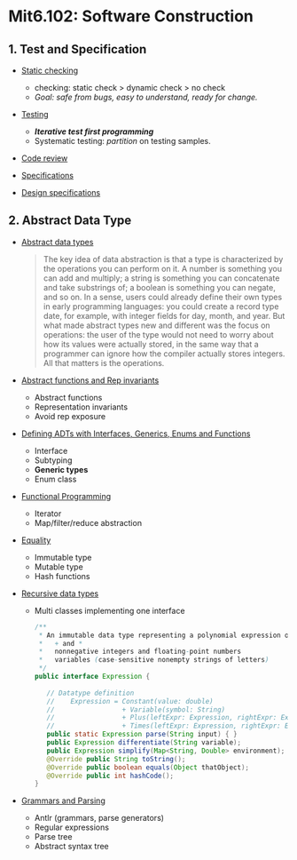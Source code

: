 # Mit6.102: Software Construction

## 1. Test and Specification

- [Static checking](https://web.mit.edu/6.102/www/sp24/classes/01-static-checking/)
  - checking: static check > dynamic check > no check
  - *Goal: safe from bugs, easy to understand, ready for change.*

- [Testing](https://web.mit.edu/6.102/www/sp24/classes/02-testing/)
  - ***Iterative test first programming***
  - Systematic testing: *partition* on testing samples.

- [Code review](https://web.mit.edu/6.102/www/sp24/classes/03-code-review/)

- [Specifications](https://web.mit.edu/6.102/www/sp24/classes/04-specifications/)

- [Design specifications](https://web.mit.edu/6.102/www/sp24/classes/05-designing-specs/)
  

## 2. Abstract Data Type

- [Abstract data types](https://web.mit.edu/6.102/www/sp24/classes/06-abstract-data-types/)
  > The key idea of data abstraction is that a type is characterized by the operations you can perform on it. A number is something you can add and multiply; a string is something you can concatenate and take substrings of; a boolean is something you can negate, and so on. In a sense, users could already define their own types in early programming languages: you could create a record type date, for example, with integer fields for day, month, and year. But what made abstract types new and different was the focus on operations: the user of the type would not need to worry about how its values were actually stored, in the same way that a programmer can ignore how the compiler actually stores integers. All that matters is the operations.

- [Abstract functions and Rep invariants](https://web.mit.edu/6.102/www/sp24/classes/07-abstraction-functions-rep-invariants/)
  - Abstract functions
  - Representation invariants
  - Avoid rep exposure

- [Defining ADTs with Interfaces, Generics, Enums and Functions](https://web.mit.edu/6.102/www/sp24/classes/08-interfaces-subtyping/)
  - Interface
  - Subtyping
  - **Generic types**
  - Enum class

- [Functional Programming](https://web.mit.edu/6.102/www/sp24/classes/09-functional-programming/)
  - Iterator
  - Map/filter/reduce abstraction

- [Equality](https://web.mit.edu/6.102/www/sp24/classes/10-equality/)
  - Immutable type
  - Mutable type
  - Hash functions

- [Recursive data types](https://web.mit.edu/6.102/www/sp24/classes/11-recursive-data-types/)
  - Multi classes implementing one interface
    ```Java
    /**
     * An immutable data type representing a polynomial expression of:
     *   + and *
     *   nonnegative integers and floating-point numbers
     *   variables (case-sensitive nonempty strings of letters)
     */
    public interface Expression {
       
       // Datatype definition
       //    Expression = Constant(value: double)
       //                 + Variable(symbol: String)
       //                 + Plus(leftExpr: Expression, rightExpr: Expression)
       //                 + Times(leftExpr: Expression, rightExpr: Expression)
       public static Expression parse(String input) { }
       public Expression differentiate(String variable);
       public Expression simplify(Map<String, Double> environment);
       @Override public String toString();
       @Override public boolean equals(Object thatObject);
       @Override public int hashCode();
    }
    ```

- [Grammars and Parsing](https://web.mit.edu/6.102/www/sp24/classes/12-grammars-parsing/)
  - Antlr (grammars, parse generators)
  - Regular expressions
  - Parse tree
  - Abstract syntax tree